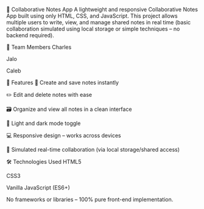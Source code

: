 📝 Collaborative Notes App
A lightweight and responsive Collaborative Notes App built using only HTML, CSS, and JavaScript. This project allows multiple users to write, view, and manage shared notes in real time (basic collaboration simulated using local storage or simple techniques – no backend required).

👥 Team Members
Charles

Jalo

Caleb

🚀 Features
🧠 Create and save notes instantly

✏️ Edit and delete notes with ease

🗃️ Organize and view all notes in a clean interface

🌙 Light and dark mode toggle

💻 Responsive design – works across devices

🔄 Simulated real-time collaboration (via local storage/shared access)

🛠️ Technologies Used
HTML5

CSS3

Vanilla JavaScript (ES6+)

No frameworks or libraries – 100% pure front-end implementation.



